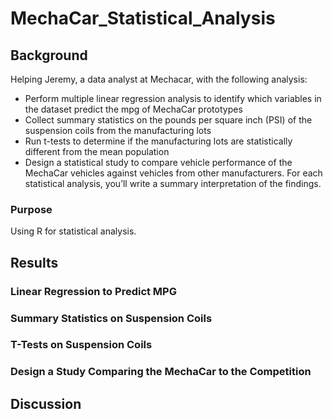 # MechaCar_Statistical_Analysis

## Background
Helping Jeremy, a data analyst at Mechacar, with the following analysis:
* Perform multiple linear regression analysis to identify which variables in the dataset predict the mpg of MechaCar prototypes
* Collect summary statistics on the pounds per square inch (PSI) of the suspension coils from the manufacturing lots
* Run t-tests to determine if the manufacturing lots are statistically different from the mean population
* Design a statistical study to compare vehicle performance of the MechaCar vehicles against vehicles from other manufacturers. For each statistical analysis, you’ll write a summary interpretation of the findings.

### Purpose
Using R for statistical analysis.

## Results

### Linear Regression to Predict MPG

### Summary Statistics on Suspension Coils

### T-Tests on Suspension Coils

### Design a Study Comparing the MechaCar to the Competition




## Discussion
